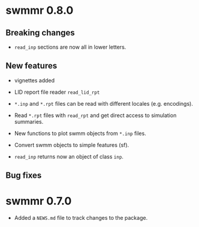 # swmmr 0.8.0

## Breaking changes

* `read_inp` sections are now all in lower letters.

## New features

* vignettes added

* LID report file reader `read_lid_rpt`

* `*.inp` and `*.rpt` files can be read with different locales (e.g. encodings).

* Read `*.rpt` files with `read_rpt` and get direct access to simulation summaries.

* New functions to plot swmm objects from `*.inp` files.

* Convert swmm objects to simple features (sf).

* `read_inp` returns now an object of class `inp`.

## Bug fixes

# swmmr 0.7.0

* Added a `NEWS.md` file to track changes to the package.




